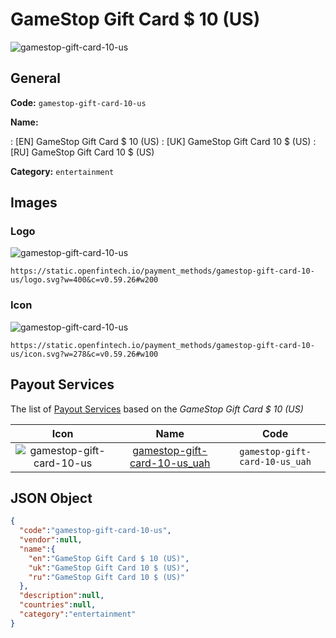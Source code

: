 
# GameStop Gift Card $ 10 (US) 
![gamestop-gift-card-10-us](https://static.openfintech.io/payment_methods/gamestop-gift-card-10-us/logo.svg?w=400&c=v0.59.26#w200)  

## General 
**Code:** `gamestop-gift-card-10-us` 
 
**Name:** 
 
:	[EN] GameStop Gift Card $ 10 (US) 
:	[UK] GameStop Gift Card 10 $ (US) 
:	[RU] GameStop Gift Card 10 $ (US) 
 
**Category:** `entertainment` 
 

## Images 

### Logo 
![gamestop-gift-card-10-us](https://static.openfintech.io/payment_methods/gamestop-gift-card-10-us/logo.svg?w=400&c=v0.59.26#w200)  

```
https://static.openfintech.io/payment_methods/gamestop-gift-card-10-us/logo.svg?w=400&c=v0.59.26#w200
```  

### Icon 
![gamestop-gift-card-10-us](https://static.openfintech.io/payment_methods/gamestop-gift-card-10-us/icon.svg?w=278&c=v0.59.26#w100)  

```
https://static.openfintech.io/payment_methods/gamestop-gift-card-10-us/icon.svg?w=278&c=v0.59.26#w100
```  

## Payout Services 
 
The list of [Payout Services](/payout-services/) based on the _GameStop Gift Card $ 10 (US)_ 

|Icon|Name|Code| 
|:---:|:---:|:---:| 
|![gamestop-gift-card-10-us](https://static.openfintech.io/payout_methods/gamestop-gift-card-10-us/icon.svg?w=278&c=v0.59.26#w40) |[gamestop-gift-card-10-us_uah](/payout-services/gamestop-gift-card-10-us_uah/)|`gamestop-gift-card-10-us_uah`| 
 

## JSON Object 

```json
{
  "code":"gamestop-gift-card-10-us",
  "vendor":null,
  "name":{
    "en":"GameStop Gift Card $ 10 (US)",
    "uk":"GameStop Gift Card 10 $ (US)",
    "ru":"GameStop Gift Card 10 $ (US)"
  },
  "description":null,
  "countries":null,
  "category":"entertainment"
}
```  
